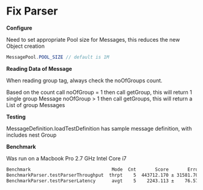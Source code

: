 # Fix Parser


**Configure**

Need to set appropriate Pool size for Messages, this reduces the new Object creation
```java
MessagePool.POOL_SIZE // default is 1M
```


**Reading Data of Message**

When reading group tag, always check the noOfGroups count.

Based on the count call
 noOfGroup = 1 then call getGroup, this will return 1 single group Message
 noOfGroup > 1 then call getGroups, this will return a List of group Messages



**Testing**

MessageDefinition.loadTestDefinition has sample message definition, with includes nest Group


**Benchmark**

Was run on a Macbook Pro 2.7 GHz Intel Core i7

```sh
Benchmark                              Mode  Cnt       Score       Error  Units
BenchmarkParser.testParserThroughput  thrpt    5  443712.170 ± 31581.702  ops/s
BenchmarkParser.testParserLatency      avgt    5    2243.113 ±    76.570  ns/op
```


